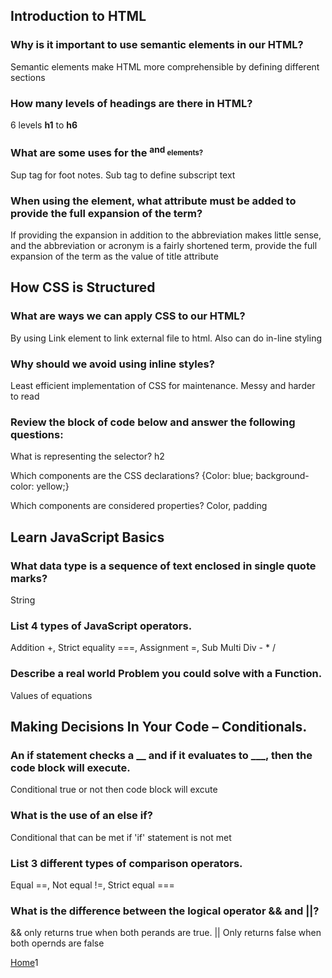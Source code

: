 ## Introduction to HTML

### Why is it important to use semantic elements in our HTML?

Semantic elements make HTML more comprehensible by defining different sections

### How many levels of headings are there in HTML?

6 levels **h1** to **h6**

### What are some uses for the <sup> and <sub> elements?

Sup tag for foot notes. Sub tag to define subscript text

### When using the <abbr> element, what attribute must be added to provide the full expansion of the term?

If providing the expansion in addition to the abbreviation makes little sense, and the abbreviation or acronym is a fairly shortened term, provide the full expansion of the term as the value of title attribute

## How CSS is Structured 

### What are ways we can apply CSS to our HTML?

By using Link element to link external file to html. Also can do in-line styling 

### Why should we avoid using inline styles?

Least efficient implementation of CSS for maintenance. Messy and harder to read

### Review the block of code below and answer the following questions:

What is representing the selector? h2

Which components are the CSS declarations? {Color: blue; background-color: yellow;}

Which components are considered properties? Color, padding

## Learn JavaScript Basics

### What data type is a sequence of text enclosed in single quote marks?

String

### List 4 types of JavaScript operators.

Addition +, Strict equality ===, Assignment =, Sub Multi Div - * /

### Describe a real world Problem you could solve with a Function.

Values of equations

## Making Decisions In Your Code – Conditionals.

### An if statement checks a __ and if it evaluates to ___, then the code block will execute.

 Conditional true or not then code block will excute 

### What is the use of an else if?

Conditional that can be met if 'if' statement is not met 

### List 3 different types of comparison operators.

Equal ==, Not equal !=, Strict equal ===

### What is the difference between the logical operator && and ||?

&& only returns true when both perands are true. || Only returns false when both opernds are false 



[Home](https://shiloh206.github.io/reading-notes)1
